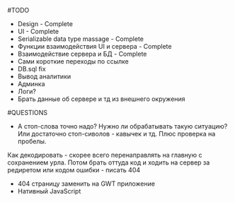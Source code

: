 #TODO
- Design - Complete
- UI - Complete
- Serializable data type massage - Complete
- Функции взаимодействия UI и сервера - Complete
- Взаимодействие сервера и БД - Complete
- Сами короткие переходы по ссылке
- DB.sql fix
- Вывод аналитики
- Админка 
- Логи?
- Брать данные об сервере и тд из внешнего окружения



#QUESTIONS

- А стоп-слова точно надо? Нужно ли обрабатывать такую ситуацию? Или достаточно стоп-сиволов - кавычек и тд. Плюс проверка на пробелы.


Как декодировать - скорее всего перенаправлять на главную с сохранением урла. Потом брать оттуда код и ходить на сервер за редиретом или кодом ошибки - писать 404
- 404 страницу заменить на GWT приложение
- Нативный JavaScript